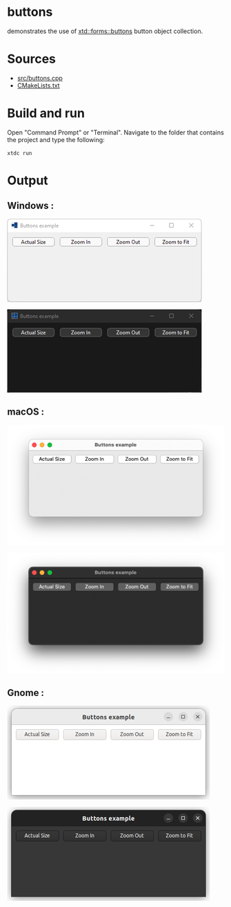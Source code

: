 # buttons

demonstrates the use of [xtd::forms::buttons](https://gammasoft71.github.io/xtd/reference_guides/latest/classxtd_1_1forms_1_1buttons.html) button object collection.

# Sources

* [src/buttons.cpp](src/buttons.cpp)
* [CMakeLists.txt](CMakeLists.txt)

# Build and run

Open "Command Prompt" or "Terminal". Navigate to the folder that contains the project and type the following:

```shell
xtdc run
```

# Output

## Windows :

![Screenshot](../../../../docs/pictures/examples/buttons_w.png)

![Screenshot](../../../../docs/pictures/examples/buttons_wd.png)

## macOS :

![Screenshot](../../../../docs/pictures/examples/buttons_m.png)

![Screenshot](../../../../docs/pictures/examples/buttons_md.png)

## Gnome :

![Screenshot](../../../../docs/pictures/examples/buttons_g.png)

![Screenshot](../../../../docs/pictures/examples/buttons_gd.png)
